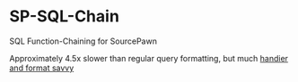# SP-SQL-Chain
SQL Function-Chaining for SourcePawn

Approximately 4.5x slower than regular query formatting, but much [handier and format savvy](https://forums.alliedmods.net/showpost.php?p=2258371&postcount=330)
